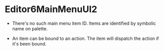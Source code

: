 Editor6MainMenuUI2
==================

- There's no such main menu item ID. Items are identified by symbolic name
  on palette.

- An item can be bound to an action. The item will dispatch the action if
  it's been bound.
